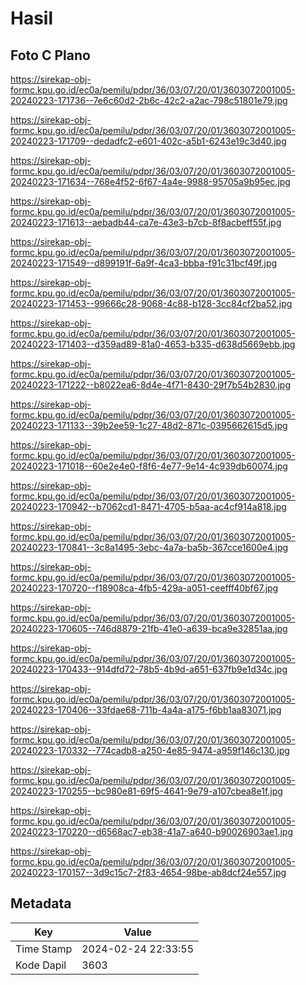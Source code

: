 # Hasil

## Foto C Plano

https://sirekap-obj-formc.kpu.go.id/ec0a/pemilu/pdpr/36/03/07/20/01/3603072001005-20240223-171736--7e6c60d2-2b6c-42c2-a2ac-798c51801e79.jpg

https://sirekap-obj-formc.kpu.go.id/ec0a/pemilu/pdpr/36/03/07/20/01/3603072001005-20240223-171709--dedadfc2-e601-402c-a5b1-6243e19c3d40.jpg

https://sirekap-obj-formc.kpu.go.id/ec0a/pemilu/pdpr/36/03/07/20/01/3603072001005-20240223-171634--768e4f52-6f67-4a4e-9988-95705a9b95ec.jpg

https://sirekap-obj-formc.kpu.go.id/ec0a/pemilu/pdpr/36/03/07/20/01/3603072001005-20240223-171613--aebadb44-ca7e-43e3-b7cb-8f8acbeff55f.jpg

https://sirekap-obj-formc.kpu.go.id/ec0a/pemilu/pdpr/36/03/07/20/01/3603072001005-20240223-171549--d899191f-6a9f-4ca3-bbba-f91c31bcf49f.jpg

https://sirekap-obj-formc.kpu.go.id/ec0a/pemilu/pdpr/36/03/07/20/01/3603072001005-20240223-171453--99666c28-9068-4c88-b128-3cc84cf2ba52.jpg

https://sirekap-obj-formc.kpu.go.id/ec0a/pemilu/pdpr/36/03/07/20/01/3603072001005-20240223-171403--d359ad89-81a0-4653-b335-d638d5669ebb.jpg

https://sirekap-obj-formc.kpu.go.id/ec0a/pemilu/pdpr/36/03/07/20/01/3603072001005-20240223-171222--b8022ea6-8d4e-4f71-8430-29f7b54b2830.jpg

https://sirekap-obj-formc.kpu.go.id/ec0a/pemilu/pdpr/36/03/07/20/01/3603072001005-20240223-171133--39b2ee59-1c27-48d2-871c-0395662615d5.jpg

https://sirekap-obj-formc.kpu.go.id/ec0a/pemilu/pdpr/36/03/07/20/01/3603072001005-20240223-171018--60e2e4e0-f8f6-4e77-9e14-4c939db60074.jpg

https://sirekap-obj-formc.kpu.go.id/ec0a/pemilu/pdpr/36/03/07/20/01/3603072001005-20240223-170942--b7062cd1-8471-4705-b5aa-ac4cf914a818.jpg

https://sirekap-obj-formc.kpu.go.id/ec0a/pemilu/pdpr/36/03/07/20/01/3603072001005-20240223-170841--3c8a1495-3ebc-4a7a-ba5b-367cce1600e4.jpg

https://sirekap-obj-formc.kpu.go.id/ec0a/pemilu/pdpr/36/03/07/20/01/3603072001005-20240223-170720--f18908ca-4fb5-429a-a051-ceefff40bf67.jpg

https://sirekap-obj-formc.kpu.go.id/ec0a/pemilu/pdpr/36/03/07/20/01/3603072001005-20240223-170605--746d8879-21fb-41e0-a639-bca9e32851aa.jpg

https://sirekap-obj-formc.kpu.go.id/ec0a/pemilu/pdpr/36/03/07/20/01/3603072001005-20240223-170433--914dfd72-78b5-4b9d-a651-637fb9e1d34c.jpg

https://sirekap-obj-formc.kpu.go.id/ec0a/pemilu/pdpr/36/03/07/20/01/3603072001005-20240223-170406--33fdae68-711b-4a4a-a175-f6bb1aa83071.jpg

https://sirekap-obj-formc.kpu.go.id/ec0a/pemilu/pdpr/36/03/07/20/01/3603072001005-20240223-170332--774cadb8-a250-4e85-9474-a959f146c130.jpg

https://sirekap-obj-formc.kpu.go.id/ec0a/pemilu/pdpr/36/03/07/20/01/3603072001005-20240223-170255--bc980e81-69f5-4641-9e79-a107cbea8e1f.jpg

https://sirekap-obj-formc.kpu.go.id/ec0a/pemilu/pdpr/36/03/07/20/01/3603072001005-20240223-170220--d6568ac7-eb38-41a7-a640-b90026903ae1.jpg

https://sirekap-obj-formc.kpu.go.id/ec0a/pemilu/pdpr/36/03/07/20/01/3603072001005-20240223-170157--3d9c15c7-2f83-4654-98be-ab8dcf24e557.jpg


## Metadata

| Key        | Value               |
| ---------- | ------------------- |
| Time Stamp | 2024-02-24 22:33:55 |
| Kode Dapil | 3603                |



